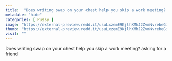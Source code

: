 ```yaml
---
title:  "Does writing swap on your chest help you skip a work meeting? asking for a friend"
metadate: "hide"
categories: [ Pussy ]
image: "https://external-preview.redd.it/usuLxzemE9KjlhXMhJ2ZvmNvrebeGitbwcDb3bqeIus.jpg?auto=webp&s=b6aa159d25aae9a9366b7867370f874c5b298e45"
thumb: "https://external-preview.redd.it/usuLxzemE9KjlhXMhJ2ZvmNvrebeGitbwcDb3bqeIus.jpg?width=1080&crop=smart&auto=webp&s=0e9907fda71c6ef64d2216cba5550ea0a7c24ddd"
visit: ""
---
```

Does writing swap on your chest help you skip a work meeting? asking for a friend
